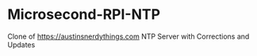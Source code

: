 # Microsecond-RPI-NTP
Clone of https://austinsnerdythings.com NTP Server with Corrections and Updates
